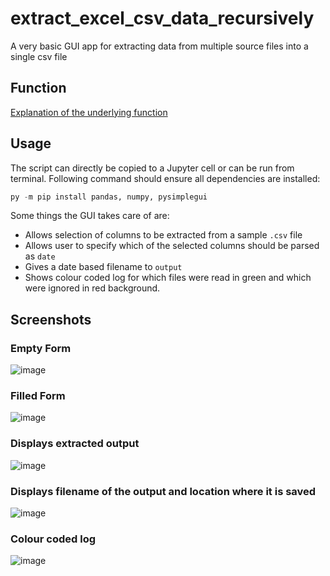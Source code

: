 # extract_excel_csv_data_recursively
A very basic GUI app for extracting data from multiple source files into a single csv file

## Function
[Explanation of the underlying function](https://mgw.dumatics.com/read-excel-csv-recursive/)

## Usage
The script can directly be copied to a Jupyter cell or can be run from terminal. Following command should ensure all dependencies are installed:

```python
py -m pip install pandas, numpy, pysimplegui
```

Some things the GUI takes care of are: 

* Allows selection of columns to be extracted from a sample `.csv` file
* Allows user to specify which of the selected columns should be parsed as `date`
* Gives a date based filename to `output`
* Shows colour coded log for which files were read in green and which were ignored in red background.

## Screenshots

### Empty Form
![image](https://user-images.githubusercontent.com/1966557/232877297-2d3a2914-8a7f-4f20-bba1-af8d0e92c039.png)

### Filled Form
![image](https://user-images.githubusercontent.com/1966557/232879216-22e3b81c-10d0-449f-80d1-30725c24b5ff.png)

### Displays extracted output
![image](https://user-images.githubusercontent.com/1966557/232881326-f2ecdd14-8bf6-4f7b-bcd4-3e5de4f361a2.png)

### Displays filename of the output and location where it is saved
![image](https://user-images.githubusercontent.com/1966557/232881685-6a0eafd9-a5be-464b-ae0c-5814b101fc02.png)

### Colour coded log
![image](https://user-images.githubusercontent.com/1966557/232882657-dd1e4e69-26a3-4849-8e94-9811cedab6d7.png)

